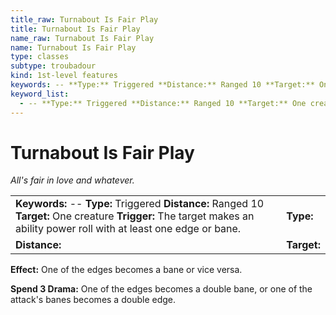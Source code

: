 ```yaml
---
title_raw: Turnabout Is Fair Play
title: Turnabout Is Fair Play
name_raw: Turnabout Is Fair Play
name: Turnabout Is Fair Play
type: classes
subtype: troubadour
kind: 1st-level features
keywords: -- **Type:** Triggered **Distance:** Ranged 10 **Target:** One creature **Trigger:** The target makes an ability power roll with at least one edge or bane.
keyword_list:
  - -- **Type:** Triggered **Distance:** Ranged 10 **Target:** One creature **Trigger:** The target makes an ability power roll with at least one edge or bane.
---
```


# Turnabout Is Fair Play

*All's fair in love and whatever.*

|                                                                                                                                                                           |             |
| :------------------------------------------------------------------------------------------------------------------------------------------------------------------------ | :---------- |
| **Keywords:** -- **Type:** Triggered **Distance:** Ranged 10 **Target:** One creature **Trigger:** The target makes an ability power roll with at least one edge or bane. | **Type:**   |
| **Distance:**                                                                                                                                                             | **Target:** |

**Effect:** One of the edges becomes a bane or vice versa.

**Spend 3 Drama:** One of the edges becomes a double bane, or one of the attack's banes becomes a double edge.
